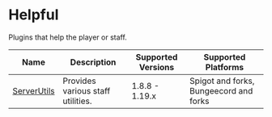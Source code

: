 # Helpful

Plugins that help the player or staff.

| Name | Description | Supported Versions | Supported Platforms |
| ---- | ----------- | ------------------ | ------------------- |
| [ServerUtils](https://www.spigotmc.org/resources/79599/) | Provides various staff utilities. | 1.8.8 - 1.19.x | Spigot and forks, Bungeecord and forks |
